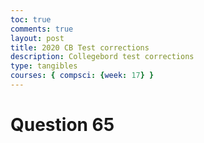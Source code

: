 ```yaml
---
toc: true
comments: true
layout: post
title: 2020 CB Test corrections
description: Collegebord test corrections
type: tangibles
courses: { compsci: {week: 17} }
---
```


# Question 65